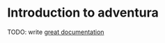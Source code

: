 # Introduction to adventura

TODO: write [great documentation](http://jacobian.org/writing/what-to-write/)
